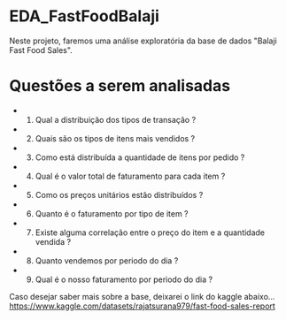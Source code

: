 # EDA_FastFoodBalaji
Neste projeto, faremos uma análise exploratória da base de dados "Balaji Fast Food Sales".
# Questões a serem analisadas
  - 1. Qual a distribuição dos tipos de transação ?
  - 2. Quais são os tipos de itens mais vendidos ?
  - 3. Como está distribuída a quantidade de itens por pedido ?
  - 4. Qual é o valor total de faturamento para cada item ?
  - 5. Como os preços unitários estão distribuídos ?
  - 6. Quanto é o faturamento por tipo de item ?
  - 7. Existe alguma correlação entre o preço do item e a quantidade vendida ?
  - 8. Quanto vendemos por periodo do dia ?
  - 9. Qual é o nosso faturamento por periodo do dia ?

Caso desejar saber mais sobre a base, deixarei o link do kaggle abaixo...
https://www.kaggle.com/datasets/rajatsurana979/fast-food-sales-report
